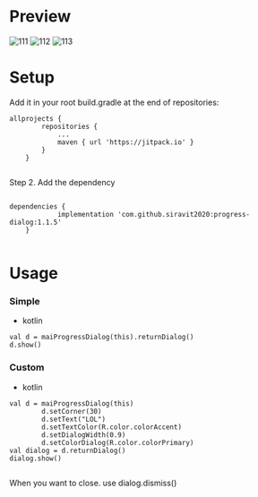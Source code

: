 # Preview
![111](https://user-images.githubusercontent.com/70007943/92309500-63833280-efd0-11ea-9771-201241e40d27.jpg)
![112](https://user-images.githubusercontent.com/70007943/92309502-654cf600-efd0-11ea-976f-e3ea2d147c11.jpg)
![113](https://user-images.githubusercontent.com/70007943/92309505-6aaa4080-efd0-11ea-81c7-031473e5ac1d.jpg)

# Setup
Add it in your root build.gradle at the end of repositories:
```
allprojects {
		repositories {
			...
			maven { url 'https://jitpack.io' }
		}
	}
  
```
Step 2. Add the dependency
```

dependencies {
	        implementation 'com.github.siravit2020:progress-dialog:1.1.5'
	}
  
```
# Usage
### Simple
* kotlin
```
val d = maiProgressDialog(this).returnDialog()
d.show()

```

### Custom
* kotlin
```
val d = maiProgressDialog(this)
        d.setCorner(30)
        d.setText("LOL")
        d.setTextColor(R.color.colorAccent)
        d.setDialogWidth(0.9)
        d.setColorDialog(R.color.colorPrimary)
val dialog = d.returnDialog()
dialog.show()
        
```
When you want to close. use dialog.dismiss()
